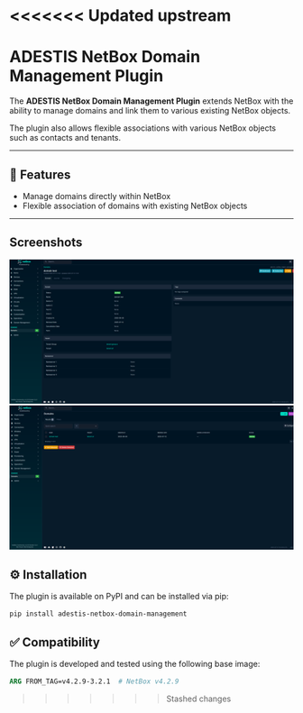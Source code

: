 <<<<<<< Updated upstream
=======
# ADESTIS NetBox Domain Management Plugin

The **ADESTIS NetBox Domain Management Plugin** extends NetBox with the ability to manage domains and link them to various existing NetBox objects.

The plugin also allows flexible associations with various NetBox objects such as contacts and tenants.

---

## 🚀 Features

- Manage domains directly within NetBox
- Flexible association of domains with existing NetBox objects


---
## Screenshots

![Domain Details](./domian.test1.png)
![Domain View](./domaintest2.png)

## ⚙️ Installation

The plugin is available on PyPI and can be installed via pip:

```bash
pip install adestis-netbox-domain-management
```

## ✅ Compatibility

The plugin is developed and tested using the following base image:

```dockerfile
ARG FROM_TAG=v4.2.9-3.2.1  # NetBox v4.2.9
```
>>>>>>> Stashed changes

